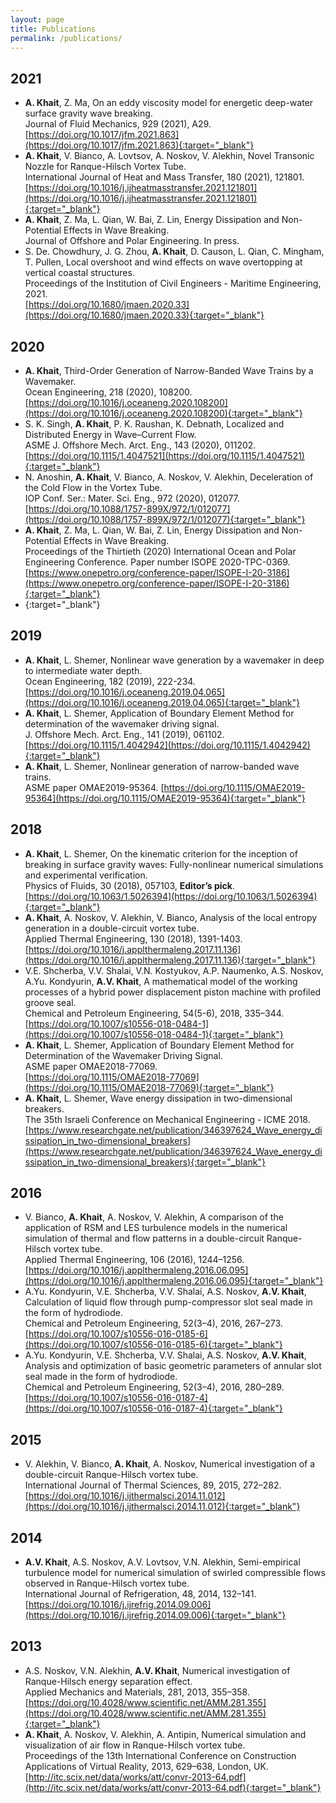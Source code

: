 ```yaml
---
layout: page
title: Publications
permalink: /publications/
---
```


## 2021

- __A. Khait__, Z. Ma, On an eddy viscosity model for energetic deep-water surface gravity wave breaking.\
  Journal of Fluid Mechanics, 929 (2021), A29.\
  [https://doi.org/10.1017/jfm.2021.863](https://doi.org/10.1017/jfm.2021.863){:target="_blank"}
- __A. Khait__, V. Bianco, A. Lovtsov, A. Noskov, V. Alekhin, Novel Transonic Nozzle for Ranque-Hilsch Vortex Tube.\
  International Journal of Heat and Mass Transfer, 180 (2021), 121801.\
  [https://doi.org/10.1016/j.ijheatmasstransfer.2021.121801](https://doi.org/10.1016/j.ijheatmasstransfer.2021.121801){:target="_blank"}
- __A. Khait__, Z. Ma, L. Qian, W. Bai, Z. Lin, Energy Dissipation and Non-Potential Effects in Wave Breaking.\
  Journal of Offshore and Polar Engineering. In press.
- S. De. Chowdhury, J. G. Zhou, __A. Khait__, D. Causon, L. Qian, C. Mingham, T. Pullen,
  Local overshoot and wind effects on wave overtopping at vertical coastal structures.\
  Proceedings of the Institution of Civil Engineers - Maritime Engineering, 2021.\
  [https://doi.org/10.1680/jmaen.2020.33](https://doi.org/10.1680/jmaen.2020.33){:target="_blank"}  

## 2020

- __A. Khait__, Third-Order Generation of Narrow-Banded Wave Trains by a Wavemaker.\
  Ocean Engineering, 218 (2020), 108200.\
  [https://doi.org/10.1016/j.oceaneng.2020.108200](https://doi.org/10.1016/j.oceaneng.2020.108200){:target="_blank"}
- S. K. Singh, __A. Khait__, P. K. Raushan, K. Debnath, Localized and Distributed Energy in Wave–Current Flow.\
  ASME J. Offshore Mech. Arct. Eng., 143 (2020), 011202.\
  [https://doi.org/10.1115/1.4047521](https://doi.org/10.1115/1.4047521){:target="_blank"}
- N. Anoshin, __A. Khait__, V. Bianco, A. Noskov, V. Alekhin, Deceleration of the Cold Flow in the Vortex Tube.\
  IOP Conf. Ser.: Mater. Sci. Eng., 972 (2020), 012077.
  [https://doi.org/10.1088/1757-899X/972/1/012077](https://doi.org/10.1088/1757-899X/972/1/012077){:target="_blank"}
- __A. Khait__, Z. Ma, L. Qian, W. Bai, Z. Lin, Energy Dissipation and Non-Potential Effects in Wave Breaking.\
  Proceedings of the Thirtieth (2020) International Ocean and Polar Engineering Conference. Paper number ISOPE 2020-TPC-0369.
  [https://www.onepetro.org/conference-paper/ISOPE-I-20-3186](https://www.onepetro.org/conference-paper/ISOPE-I-20-3186){:target="_blank"}
- [](){:target="_blank"}

## 2019

- __A. Khait__, L. Shemer, Nonlinear wave generation by a wavemaker in deep to intermediate water depth.\
  Ocean Engineering, 182 (2019), 222-234.\
  [https://doi.org/10.1016/j.oceaneng.2019.04.065](https://doi.org/10.1016/j.oceaneng.2019.04.065){:target="_blank"}
- __A. Khait__, L. Shemer, Application of Boundary Element Method for determination of the wavemaker driving signal.\
  J. Offshore Mech. Arct. Eng., 141 (2019), 061102.\
  [https://doi.org/10.1115/1.4042942](https://doi.org/10.1115/1.4042942){:target="_blank"}
- __A. Khait__, L. Shemer, Nonlinear generation of narrow-banded wave trains.\
  ASME paper OMAE2019-95364.
  [https://doi.org/10.1115/OMAE2019-95364](https://doi.org/10.1115/OMAE2019-95364){:target="_blank"}

## 2018

- __A. Khait__, L. Shemer, On the kinematic criterion for the inception of breaking in surface gravity waves:
  Fully-nonlinear numerical simulations and experimental verification.\
  Physics of Fluids, 30 (2018), 057103, __Editor’s pick__.\
  [https://doi.org/10.1063/1.5026394](https://doi.org/10.1063/1.5026394){:target="_blank"}
- __A. Khait__, A. Noskov, V. Alekhin, V. Bianco, Analysis of the local entropy generation in a double-circuit vortex tube.\
  Applied Thermal Engineering, 130 (2018), 1391-1403.\
  [https://doi.org/10.1016/j.applthermaleng.2017.11.136](https://doi.org/10.1016/j.applthermaleng.2017.11.136){:target="_blank"}
- V.E. Shcherba, V.V. Shalai, V.N. Kostyukov, A.P. Naumenko, A.S. Noskov, A.Yu. Kondyurin, __A.V. Khait__,
  A mathematical model of the working processes of a hybrid power displacement piston machine with profiled groove seal.\
  Chemical and Petroleum Engineering, 54(5-6), 2018, 335–344.\
  [https://doi.org/10.1007/s10556-018-0484-1](https://doi.org/10.1007/s10556-018-0484-1){:target="_blank"}
- __A. Khait__, L. Shemer, Application of Boundary Element Method for Determination of the Wavemaker Driving Signal.\
  ASME paper OMAE2018-77069.\
  [https://doi.org/10.1115/OMAE2018-77069](https://doi.org/10.1115/OMAE2018-77069){:target="_blank"}
- __A. Khait__, L. Shemer, Wave energy dissipation in two-dimensional breakers.\
  The 35th Israeli Conference on Mechanical Engineering - ICME 2018.\
  [https://www.researchgate.net/publication/346397624_Wave_energy_dissipation_in_two-dimensional_breakers](https://www.researchgate.net/publication/346397624_Wave_energy_dissipation_in_two-dimensional_breakers){:target="_blank"}

## 2016

- V. Bianco, __A. Khait__, A. Noskov, V. Alekhin, A comparison of the application of RSM and LES turbulence models
  in the numerical simulation of thermal and flow patterns in a double-circuit Ranque-Hilsch vortex tube.\
  Applied Thermal Engineering, 106 (2016), 1244–1256.
  [https://doi.org/10.1016/j.applthermaleng.2016.06.095](https://doi.org/10.1016/j.applthermaleng.2016.06.095){:target="_blank"}
- A.Yu. Kondyurin, V.E. Shcherba, V.V. Shalai, A.S. Noskov, __A.V. Khait__,
  Calculation of liquid flow through pump-compressor slot seal made in the form of hydrodiode.\
  Chemical and Petroleum Engineering, 52(3–4), 2016, 267–273.\
  [https://doi.org/10.1007/s10556-016-0185-6](https://doi.org/10.1007/s10556-016-0185-6){:target="_blank"}
- A.Yu. Kondyurin, V.E. Shcherba, V.V. Shalai, A.S. Noskov, __A.V. Khait__,
  Analysis and optimization of basic geometric parameters of annular slot seal made in the form of hydrodiode.\
  Chemical and Petroleum Engineering, 52(3–4), 2016, 280–289.
  [https://doi.org/10.1007/s10556-016-0187-4](https://doi.org/10.1007/s10556-016-0187-4){:target="_blank"}

## 2015

- V. Alekhin, V. Bianco, __A. Khait__, A. Noskov, Numerical investigation of a double-circuit Ranque-Hilsch vortex tube.\
  International Journal of Thermal Sciences, 89, 2015, 272–282.\
  [https://doi.org/10.1016/j.ijthermalsci.2014.11.012](https://doi.org/10.1016/j.ijthermalsci.2014.11.012){:target="_blank"}

## 2014

- __A.V. Khait__, A.S. Noskov, A.V. Lovtsov, V.N. Alekhin, Semi-empirical turbulence model for numerical simulation
  of swirled compressible flows observed in Ranque-Hilsch vortex tube.\
  International Journal of Refrigeration, 48, 2014, 132–141.\
  [https://doi.org/10.1016/j.ijrefrig.2014.09.006](https://doi.org/10.1016/j.ijrefrig.2014.09.006){:target="_blank"}

## 2013

- A.S. Noskov, V.N. Alekhin, __A.V. Khait__, Numerical investigation of Ranque-Hilsch energy separation effect.\
  Applied Mechanics and Materials, 281, 2013, 355–358.
  [https://doi.org/10.4028/www.scientific.net/AMM.281.355](https://doi.org/10.4028/www.scientific.net/AMM.281.355){:target="_blank"}
- __A. Khait__, A. Noskov, V. Alekhin, A. Antipin,
  Numerical simulation and visualization of air flow in Ranque-Hilsch vortex tube.\
  Proceedings of the 13th International Conference on Construction Applications of Virtual Reality,
  2013, 629–638, London, UK.\
  [http://itc.scix.net/data/works/att/convr-2013-64.pdf](http://itc.scix.net/data/works/att/convr-2013-64.pdf){:target="_blank"}